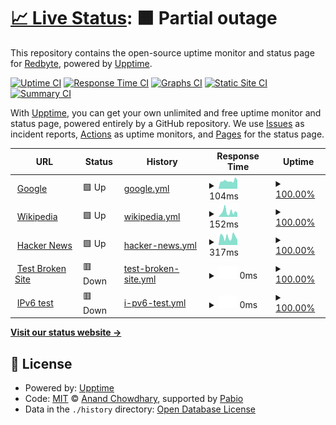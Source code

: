 # [📈 Live Status](https://demo.upptime.js.org): <!--live status--> **🟧 Partial outage**

This repository contains the open-source uptime monitor and status page for [Redbyte](https://demo.upptime.js.org), powered by [Upptime](https://github.com/upptime/upptime).

[![Uptime CI](https://github.com/clang0000/upptime/workflows/Uptime%20CI/badge.svg)](https://github.com/clang0000/upptime/actions?query=workflow%3A%22Uptime+CI%22)
[![Response Time CI](https://github.com/clang0000/upptime/workflows/Response%20Time%20CI/badge.svg)](https://github.com/clang0000/upptime/actions?query=workflow%3A%22Response+Time+CI%22)
[![Graphs CI](https://github.com/clang0000/upptime/workflows/Graphs%20CI/badge.svg)](https://github.com/clang0000/upptime/actions?query=workflow%3A%22Graphs+CI%22)
[![Static Site CI](https://github.com/clang0000/upptime/workflows/Static%20Site%20CI/badge.svg)](https://github.com/clang0000/upptime/actions?query=workflow%3A%22Static+Site+CI%22)
[![Summary CI](https://github.com/clang0000/upptime/workflows/Summary%20CI/badge.svg)](https://github.com/clang0000/upptime/actions?query=workflow%3A%22Summary+CI%22)

With [Upptime](https://upptime.js.org), you can get your own unlimited and free uptime monitor and status page, powered entirely by a GitHub repository. We use [Issues](https://github.com/clang0000/upptime/issues) as incident reports, [Actions](https://github.com/clang0000/upptime/actions) as uptime monitors, and [Pages](https://demo.upptime.js.org) for the status page.

<!--start: status pages-->
<!-- This summary is generated by Upptime (https://github.com/upptime/upptime) -->
<!-- Do not edit this manually, your changes will be overwritten -->
<!-- prettier-ignore -->
| URL | Status | History | Response Time | Uptime |
| --- | ------ | ------- | ------------- | ------ |
| <img alt="" src="https://icons.duckduckgo.com/ip3/www.google.com.ico" height="13"> [Google](https://www.google.com) | 🟩 Up | [google.yml](https://github.com/clang0000/upptime/commits/HEAD/history/google.yml) | <details><summary><img alt="Response time graph" src="./graphs/google/response-time-week.png" height="20"> 104ms</summary><br><a href="https://clang0000.github.io/upptime/history/google"><img alt="Response time 104" src="https://img.shields.io/endpoint?url=https%3A%2F%2Fraw.githubusercontent.com%2Fclang0000%2Fupptime%2FHEAD%2Fapi%2Fgoogle%2Fresponse-time.json"></a><br><a href="https://clang0000.github.io/upptime/history/google"><img alt="24-hour response time 104" src="https://img.shields.io/endpoint?url=https%3A%2F%2Fraw.githubusercontent.com%2Fclang0000%2Fupptime%2FHEAD%2Fapi%2Fgoogle%2Fresponse-time-day.json"></a><br><a href="https://clang0000.github.io/upptime/history/google"><img alt="7-day response time 104" src="https://img.shields.io/endpoint?url=https%3A%2F%2Fraw.githubusercontent.com%2Fclang0000%2Fupptime%2FHEAD%2Fapi%2Fgoogle%2Fresponse-time-week.json"></a><br><a href="https://clang0000.github.io/upptime/history/google"><img alt="30-day response time 104" src="https://img.shields.io/endpoint?url=https%3A%2F%2Fraw.githubusercontent.com%2Fclang0000%2Fupptime%2FHEAD%2Fapi%2Fgoogle%2Fresponse-time-month.json"></a><br><a href="https://clang0000.github.io/upptime/history/google"><img alt="1-year response time 104" src="https://img.shields.io/endpoint?url=https%3A%2F%2Fraw.githubusercontent.com%2Fclang0000%2Fupptime%2FHEAD%2Fapi%2Fgoogle%2Fresponse-time-year.json"></a></details> | <details><summary><a href="https://clang0000.github.io/upptime/history/google">100.00%</a></summary><a href="https://clang0000.github.io/upptime/history/google"><img alt="All-time uptime 100.00%" src="https://img.shields.io/endpoint?url=https%3A%2F%2Fraw.githubusercontent.com%2Fclang0000%2Fupptime%2FHEAD%2Fapi%2Fgoogle%2Fuptime.json"></a><br><a href="https://clang0000.github.io/upptime/history/google"><img alt="24-hour uptime 100.00%" src="https://img.shields.io/endpoint?url=https%3A%2F%2Fraw.githubusercontent.com%2Fclang0000%2Fupptime%2FHEAD%2Fapi%2Fgoogle%2Fuptime-day.json"></a><br><a href="https://clang0000.github.io/upptime/history/google"><img alt="7-day uptime 100.00%" src="https://img.shields.io/endpoint?url=https%3A%2F%2Fraw.githubusercontent.com%2Fclang0000%2Fupptime%2FHEAD%2Fapi%2Fgoogle%2Fuptime-week.json"></a><br><a href="https://clang0000.github.io/upptime/history/google"><img alt="30-day uptime 100.00%" src="https://img.shields.io/endpoint?url=https%3A%2F%2Fraw.githubusercontent.com%2Fclang0000%2Fupptime%2FHEAD%2Fapi%2Fgoogle%2Fuptime-month.json"></a><br><a href="https://clang0000.github.io/upptime/history/google"><img alt="1-year uptime 100.00%" src="https://img.shields.io/endpoint?url=https%3A%2F%2Fraw.githubusercontent.com%2Fclang0000%2Fupptime%2FHEAD%2Fapi%2Fgoogle%2Fuptime-year.json"></a></details>
| <img alt="" src="https://icons.duckduckgo.com/ip3/en.wikipedia.org.ico" height="13"> [Wikipedia](https://en.wikipedia.org) | 🟩 Up | [wikipedia.yml](https://github.com/clang0000/upptime/commits/HEAD/history/wikipedia.yml) | <details><summary><img alt="Response time graph" src="./graphs/wikipedia/response-time-week.png" height="20"> 152ms</summary><br><a href="https://clang0000.github.io/upptime/history/wikipedia"><img alt="Response time 152" src="https://img.shields.io/endpoint?url=https%3A%2F%2Fraw.githubusercontent.com%2Fclang0000%2Fupptime%2FHEAD%2Fapi%2Fwikipedia%2Fresponse-time.json"></a><br><a href="https://clang0000.github.io/upptime/history/wikipedia"><img alt="24-hour response time 152" src="https://img.shields.io/endpoint?url=https%3A%2F%2Fraw.githubusercontent.com%2Fclang0000%2Fupptime%2FHEAD%2Fapi%2Fwikipedia%2Fresponse-time-day.json"></a><br><a href="https://clang0000.github.io/upptime/history/wikipedia"><img alt="7-day response time 152" src="https://img.shields.io/endpoint?url=https%3A%2F%2Fraw.githubusercontent.com%2Fclang0000%2Fupptime%2FHEAD%2Fapi%2Fwikipedia%2Fresponse-time-week.json"></a><br><a href="https://clang0000.github.io/upptime/history/wikipedia"><img alt="30-day response time 152" src="https://img.shields.io/endpoint?url=https%3A%2F%2Fraw.githubusercontent.com%2Fclang0000%2Fupptime%2FHEAD%2Fapi%2Fwikipedia%2Fresponse-time-month.json"></a><br><a href="https://clang0000.github.io/upptime/history/wikipedia"><img alt="1-year response time 152" src="https://img.shields.io/endpoint?url=https%3A%2F%2Fraw.githubusercontent.com%2Fclang0000%2Fupptime%2FHEAD%2Fapi%2Fwikipedia%2Fresponse-time-year.json"></a></details> | <details><summary><a href="https://clang0000.github.io/upptime/history/wikipedia">100.00%</a></summary><a href="https://clang0000.github.io/upptime/history/wikipedia"><img alt="All-time uptime 100.00%" src="https://img.shields.io/endpoint?url=https%3A%2F%2Fraw.githubusercontent.com%2Fclang0000%2Fupptime%2FHEAD%2Fapi%2Fwikipedia%2Fuptime.json"></a><br><a href="https://clang0000.github.io/upptime/history/wikipedia"><img alt="24-hour uptime 100.00%" src="https://img.shields.io/endpoint?url=https%3A%2F%2Fraw.githubusercontent.com%2Fclang0000%2Fupptime%2FHEAD%2Fapi%2Fwikipedia%2Fuptime-day.json"></a><br><a href="https://clang0000.github.io/upptime/history/wikipedia"><img alt="7-day uptime 100.00%" src="https://img.shields.io/endpoint?url=https%3A%2F%2Fraw.githubusercontent.com%2Fclang0000%2Fupptime%2FHEAD%2Fapi%2Fwikipedia%2Fuptime-week.json"></a><br><a href="https://clang0000.github.io/upptime/history/wikipedia"><img alt="30-day uptime 100.00%" src="https://img.shields.io/endpoint?url=https%3A%2F%2Fraw.githubusercontent.com%2Fclang0000%2Fupptime%2FHEAD%2Fapi%2Fwikipedia%2Fuptime-month.json"></a><br><a href="https://clang0000.github.io/upptime/history/wikipedia"><img alt="1-year uptime 100.00%" src="https://img.shields.io/endpoint?url=https%3A%2F%2Fraw.githubusercontent.com%2Fclang0000%2Fupptime%2FHEAD%2Fapi%2Fwikipedia%2Fuptime-year.json"></a></details>
| <img alt="" src="https://icons.duckduckgo.com/ip3/news.ycombinator.com.ico" height="13"> [Hacker News](https://news.ycombinator.com) | 🟩 Up | [hacker-news.yml](https://github.com/clang0000/upptime/commits/HEAD/history/hacker-news.yml) | <details><summary><img alt="Response time graph" src="./graphs/hacker-news/response-time-week.png" height="20"> 317ms</summary><br><a href="https://clang0000.github.io/upptime/history/hacker-news"><img alt="Response time 317" src="https://img.shields.io/endpoint?url=https%3A%2F%2Fraw.githubusercontent.com%2Fclang0000%2Fupptime%2FHEAD%2Fapi%2Fhacker-news%2Fresponse-time.json"></a><br><a href="https://clang0000.github.io/upptime/history/hacker-news"><img alt="24-hour response time 317" src="https://img.shields.io/endpoint?url=https%3A%2F%2Fraw.githubusercontent.com%2Fclang0000%2Fupptime%2FHEAD%2Fapi%2Fhacker-news%2Fresponse-time-day.json"></a><br><a href="https://clang0000.github.io/upptime/history/hacker-news"><img alt="7-day response time 317" src="https://img.shields.io/endpoint?url=https%3A%2F%2Fraw.githubusercontent.com%2Fclang0000%2Fupptime%2FHEAD%2Fapi%2Fhacker-news%2Fresponse-time-week.json"></a><br><a href="https://clang0000.github.io/upptime/history/hacker-news"><img alt="30-day response time 317" src="https://img.shields.io/endpoint?url=https%3A%2F%2Fraw.githubusercontent.com%2Fclang0000%2Fupptime%2FHEAD%2Fapi%2Fhacker-news%2Fresponse-time-month.json"></a><br><a href="https://clang0000.github.io/upptime/history/hacker-news"><img alt="1-year response time 317" src="https://img.shields.io/endpoint?url=https%3A%2F%2Fraw.githubusercontent.com%2Fclang0000%2Fupptime%2FHEAD%2Fapi%2Fhacker-news%2Fresponse-time-year.json"></a></details> | <details><summary><a href="https://clang0000.github.io/upptime/history/hacker-news">100.00%</a></summary><a href="https://clang0000.github.io/upptime/history/hacker-news"><img alt="All-time uptime 100.00%" src="https://img.shields.io/endpoint?url=https%3A%2F%2Fraw.githubusercontent.com%2Fclang0000%2Fupptime%2FHEAD%2Fapi%2Fhacker-news%2Fuptime.json"></a><br><a href="https://clang0000.github.io/upptime/history/hacker-news"><img alt="24-hour uptime 100.00%" src="https://img.shields.io/endpoint?url=https%3A%2F%2Fraw.githubusercontent.com%2Fclang0000%2Fupptime%2FHEAD%2Fapi%2Fhacker-news%2Fuptime-day.json"></a><br><a href="https://clang0000.github.io/upptime/history/hacker-news"><img alt="7-day uptime 100.00%" src="https://img.shields.io/endpoint?url=https%3A%2F%2Fraw.githubusercontent.com%2Fclang0000%2Fupptime%2FHEAD%2Fapi%2Fhacker-news%2Fuptime-week.json"></a><br><a href="https://clang0000.github.io/upptime/history/hacker-news"><img alt="30-day uptime 100.00%" src="https://img.shields.io/endpoint?url=https%3A%2F%2Fraw.githubusercontent.com%2Fclang0000%2Fupptime%2FHEAD%2Fapi%2Fhacker-news%2Fuptime-month.json"></a><br><a href="https://clang0000.github.io/upptime/history/hacker-news"><img alt="1-year uptime 100.00%" src="https://img.shields.io/endpoint?url=https%3A%2F%2Fraw.githubusercontent.com%2Fclang0000%2Fupptime%2FHEAD%2Fapi%2Fhacker-news%2Fuptime-year.json"></a></details>
| <img alt="" src="https://icons.duckduckgo.com/ip3/thissitedoesnotexist.koj.co.ico" height="13"> [Test Broken Site](https://thissitedoesnotexist.koj.co) | 🟥 Down | [test-broken-site.yml](https://github.com/clang0000/upptime/commits/HEAD/history/test-broken-site.yml) | <details><summary><img alt="Response time graph" src="./graphs/test-broken-site/response-time-week.png" height="20"> 0ms</summary><br><a href="https://clang0000.github.io/upptime/history/test-broken-site"><img alt="Response time 0" src="https://img.shields.io/endpoint?url=https%3A%2F%2Fraw.githubusercontent.com%2Fclang0000%2Fupptime%2FHEAD%2Fapi%2Ftest-broken-site%2Fresponse-time.json"></a><br><a href="https://clang0000.github.io/upptime/history/test-broken-site"><img alt="24-hour response time 0" src="https://img.shields.io/endpoint?url=https%3A%2F%2Fraw.githubusercontent.com%2Fclang0000%2Fupptime%2FHEAD%2Fapi%2Ftest-broken-site%2Fresponse-time-day.json"></a><br><a href="https://clang0000.github.io/upptime/history/test-broken-site"><img alt="7-day response time 0" src="https://img.shields.io/endpoint?url=https%3A%2F%2Fraw.githubusercontent.com%2Fclang0000%2Fupptime%2FHEAD%2Fapi%2Ftest-broken-site%2Fresponse-time-week.json"></a><br><a href="https://clang0000.github.io/upptime/history/test-broken-site"><img alt="30-day response time 0" src="https://img.shields.io/endpoint?url=https%3A%2F%2Fraw.githubusercontent.com%2Fclang0000%2Fupptime%2FHEAD%2Fapi%2Ftest-broken-site%2Fresponse-time-month.json"></a><br><a href="https://clang0000.github.io/upptime/history/test-broken-site"><img alt="1-year response time 0" src="https://img.shields.io/endpoint?url=https%3A%2F%2Fraw.githubusercontent.com%2Fclang0000%2Fupptime%2FHEAD%2Fapi%2Ftest-broken-site%2Fresponse-time-year.json"></a></details> | <details><summary><a href="https://clang0000.github.io/upptime/history/test-broken-site">100.00%</a></summary><a href="https://clang0000.github.io/upptime/history/test-broken-site"><img alt="All-time uptime 100.00%" src="https://img.shields.io/endpoint?url=https%3A%2F%2Fraw.githubusercontent.com%2Fclang0000%2Fupptime%2FHEAD%2Fapi%2Ftest-broken-site%2Fuptime.json"></a><br><a href="https://clang0000.github.io/upptime/history/test-broken-site"><img alt="24-hour uptime 100.00%" src="https://img.shields.io/endpoint?url=https%3A%2F%2Fraw.githubusercontent.com%2Fclang0000%2Fupptime%2FHEAD%2Fapi%2Ftest-broken-site%2Fuptime-day.json"></a><br><a href="https://clang0000.github.io/upptime/history/test-broken-site"><img alt="7-day uptime 100.00%" src="https://img.shields.io/endpoint?url=https%3A%2F%2Fraw.githubusercontent.com%2Fclang0000%2Fupptime%2FHEAD%2Fapi%2Ftest-broken-site%2Fuptime-week.json"></a><br><a href="https://clang0000.github.io/upptime/history/test-broken-site"><img alt="30-day uptime 100.00%" src="https://img.shields.io/endpoint?url=https%3A%2F%2Fraw.githubusercontent.com%2Fclang0000%2Fupptime%2FHEAD%2Fapi%2Ftest-broken-site%2Fuptime-month.json"></a><br><a href="https://clang0000.github.io/upptime/history/test-broken-site"><img alt="1-year uptime 100.00%" src="https://img.shields.io/endpoint?url=https%3A%2F%2Fraw.githubusercontent.com%2Fclang0000%2Fupptime%2FHEAD%2Fapi%2Ftest-broken-site%2Fuptime-year.json"></a></details>
| <img alt="" src="https://icons.duckduckgo.com/ip3/null.ico" height="13"> [IPv6 test](forwardemail.net) | 🟥 Down | [i-pv6-test.yml](https://github.com/clang0000/upptime/commits/HEAD/history/i-pv6-test.yml) | <details><summary><img alt="Response time graph" src="./graphs/i-pv6-test/response-time-week.png" height="20"> 0ms</summary><br><a href="https://clang0000.github.io/upptime/history/i-pv6-test"><img alt="Response time 0" src="https://img.shields.io/endpoint?url=https%3A%2F%2Fraw.githubusercontent.com%2Fclang0000%2Fupptime%2FHEAD%2Fapi%2Fi-pv6-test%2Fresponse-time.json"></a><br><a href="https://clang0000.github.io/upptime/history/i-pv6-test"><img alt="24-hour response time 0" src="https://img.shields.io/endpoint?url=https%3A%2F%2Fraw.githubusercontent.com%2Fclang0000%2Fupptime%2FHEAD%2Fapi%2Fi-pv6-test%2Fresponse-time-day.json"></a><br><a href="https://clang0000.github.io/upptime/history/i-pv6-test"><img alt="7-day response time 0" src="https://img.shields.io/endpoint?url=https%3A%2F%2Fraw.githubusercontent.com%2Fclang0000%2Fupptime%2FHEAD%2Fapi%2Fi-pv6-test%2Fresponse-time-week.json"></a><br><a href="https://clang0000.github.io/upptime/history/i-pv6-test"><img alt="30-day response time 0" src="https://img.shields.io/endpoint?url=https%3A%2F%2Fraw.githubusercontent.com%2Fclang0000%2Fupptime%2FHEAD%2Fapi%2Fi-pv6-test%2Fresponse-time-month.json"></a><br><a href="https://clang0000.github.io/upptime/history/i-pv6-test"><img alt="1-year response time 0" src="https://img.shields.io/endpoint?url=https%3A%2F%2Fraw.githubusercontent.com%2Fclang0000%2Fupptime%2FHEAD%2Fapi%2Fi-pv6-test%2Fresponse-time-year.json"></a></details> | <details><summary><a href="https://clang0000.github.io/upptime/history/i-pv6-test">100.00%</a></summary><a href="https://clang0000.github.io/upptime/history/i-pv6-test"><img alt="All-time uptime 100.00%" src="https://img.shields.io/endpoint?url=https%3A%2F%2Fraw.githubusercontent.com%2Fclang0000%2Fupptime%2FHEAD%2Fapi%2Fi-pv6-test%2Fuptime.json"></a><br><a href="https://clang0000.github.io/upptime/history/i-pv6-test"><img alt="24-hour uptime 100.00%" src="https://img.shields.io/endpoint?url=https%3A%2F%2Fraw.githubusercontent.com%2Fclang0000%2Fupptime%2FHEAD%2Fapi%2Fi-pv6-test%2Fuptime-day.json"></a><br><a href="https://clang0000.github.io/upptime/history/i-pv6-test"><img alt="7-day uptime 100.00%" src="https://img.shields.io/endpoint?url=https%3A%2F%2Fraw.githubusercontent.com%2Fclang0000%2Fupptime%2FHEAD%2Fapi%2Fi-pv6-test%2Fuptime-week.json"></a><br><a href="https://clang0000.github.io/upptime/history/i-pv6-test"><img alt="30-day uptime 100.00%" src="https://img.shields.io/endpoint?url=https%3A%2F%2Fraw.githubusercontent.com%2Fclang0000%2Fupptime%2FHEAD%2Fapi%2Fi-pv6-test%2Fuptime-month.json"></a><br><a href="https://clang0000.github.io/upptime/history/i-pv6-test"><img alt="1-year uptime 100.00%" src="https://img.shields.io/endpoint?url=https%3A%2F%2Fraw.githubusercontent.com%2Fclang0000%2Fupptime%2FHEAD%2Fapi%2Fi-pv6-test%2Fuptime-year.json"></a></details>

<!--end: status pages-->

[**Visit our status website →**](https://demo.upptime.js.org)

## 📄 License

- Powered by: [Upptime](https://github.com/upptime/upptime)
- Code: [MIT](./LICENSE) © [Anand Chowdhary](https://anandchowdhary.com), supported by [Pabio](https://pabio.com)
- Data in the `./history` directory: [Open Database License](https://opendatacommons.org/licenses/odbl/1-0/)
